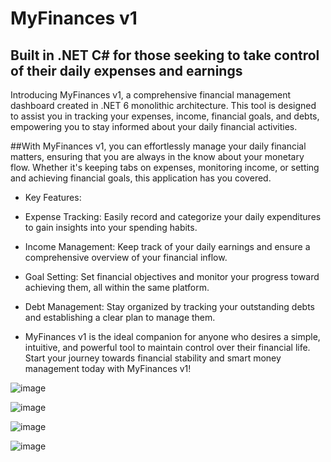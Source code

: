 # MyFinances v1

## Built in .NET C# for those seeking to take control of their daily expenses and earnings
Introducing MyFinances v1, a comprehensive financial management dashboard created in .NET 6 monolithic architecture. This tool is designed to assist you in tracking your expenses, income, financial goals, and debts, empowering you to stay informed about your daily financial activities.

##With MyFinances v1, you can effortlessly manage your daily financial matters, ensuring that you are always in the know about your monetary flow. Whether it's keeping tabs on expenses, monitoring income, or setting and achieving financial goals, this application has you covered.

- Key Features:

- Expense Tracking: Easily record and categorize your daily expenditures to gain insights into your spending habits.

- Income Management: Keep track of your daily earnings and ensure a comprehensive overview of your financial inflow.

- Goal Setting: Set financial objectives and monitor your progress toward achieving them, all within the same platform.

- Debt Management: Stay organized by tracking your outstanding debts and establishing a clear plan to manage them.

- MyFinances v1 is the ideal companion for anyone who desires a simple, intuitive, and powerful tool to maintain control over their financial life. Start your journey towards financial stability and smart money management today with MyFinances v1!

![image](https://user-images.githubusercontent.com/100293387/190882650-50fe6134-feca-4198-b171-582fe9e78c3c.png)

![image](https://user-images.githubusercontent.com/100293387/190882679-f9ffd605-7f0a-472e-bcb7-618a73a873ef.png)

![image](https://user-images.githubusercontent.com/100293387/190882684-18db1cf4-33ee-4c20-9100-ecd4d82c53f7.png)

![image](https://user-images.githubusercontent.com/100293387/190882687-9eab1855-83cd-4fca-a990-7bf06dd191cb.png)
